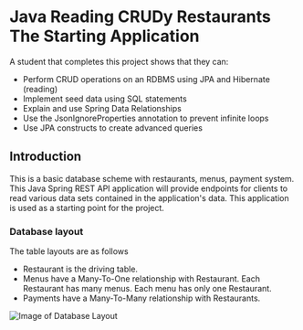 # Java Reading CRUDy Restaurants The Starting Application

A student that completes this project shows that they can:

* Perform CRUD operations on an RDBMS using JPA and Hibernate (reading)
* Implement seed data using SQL statements
* Explain and use Spring Data Relationships
* Use the JsonIgnoreProperties annotation to prevent infinite loops
* Use JPA constructs to create advanced queries

## Introduction

This is a basic database scheme with restaurants, menus, payment system. This Java Spring REST API application will provide endpoints for clients to read various data sets contained in the application's data. This application is used as a starting point for the project.

### Database layout

The table layouts are as follows

* Restaurant is the driving table.
* Menus have a Many-To-One relationship with Restaurant. Each Restaurant has many menus. Each menu has only one Restaurant.
* Payments have a Many-To-Many relationship with Restaurants.

![Image of Database Layout](../java-crudyrestaurant-read-db.png)
